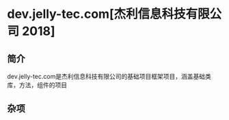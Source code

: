 # dev.jelly-tec.com[杰利信息科技有限公司 2018]
## 简介
dev.jelly-tec.com是杰利信息科技有限公司的基础项目框架项目，涵盖基础类库，方法，组件的项目
## 杂项

